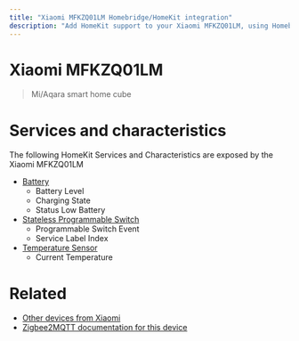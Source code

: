 ```yaml
---
title: "Xiaomi MFKZQ01LM Homebridge/HomeKit integration"
description: "Add HomeKit support to your Xiaomi MFKZQ01LM, using Homebridge, Zigbee2MQTT and homebridge-z2m."
---
```

<!---
This file has been GENERATED using src/docgen/docgen.ts
DO NOT EDIT THIS FILE MANUALLY!
-->
# Xiaomi MFKZQ01LM
> Mi/Aqara smart home cube


# Services and characteristics
The following HomeKit Services and Characteristics are exposed by
the Xiaomi MFKZQ01LM

* [Battery](../../battery.md)
  * Battery Level
  * Charging State
  * Status Low Battery
* [Stateless Programmable Switch](../../action.md)
  * Programmable Switch Event
  * Service Label Index
* [Temperature Sensor](../../sensors.md)
  * Current Temperature


# Related
* [Other devices from Xiaomi](../index.md#xiaomi)
* [Zigbee2MQTT documentation for this device](https://www.zigbee2mqtt.io/devices/MFKZQ01LM.html)